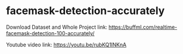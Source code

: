 # facemask-detection-accurately

Download Dataset and Whole Project link:
https://buffml.com/realtime-facemask-detection-100-accurately/

Youtube video link:
https://youtu.be/rubKQ1lNKnA

